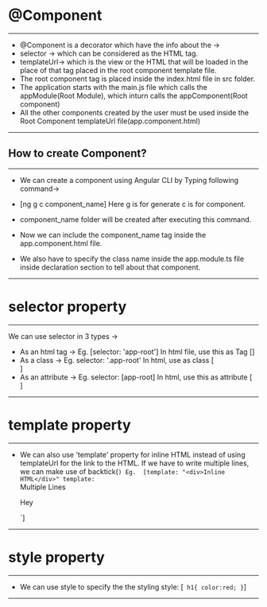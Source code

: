# @Component
--- 
* @Component is a decorator which have the info about the ->
* selector -> which can be considered as the HTML tag.
* templateUrl-> which is the view or the HTML that will be loaded in the place of that tag placed in the root component template file.
* The root component tag is placed inside the index.html file in src folder.
* The application starts with the main.js file which calls the appModule(Root Module), which inturn calls the appComponent(Root component)
* All the other components created by the user must be used inside the Root Component templateUrl file(app.component.html)

---

## How to create Component?
---

* We can create a component using Angular CLI by Typing following command->

* [ng g c component_name]
    Here g is for generate
    c is for component.

* component_name folder will be created after executing this command.
* Now we can include the component_name tag inside the app.component.html file.
* We also have to specify the class name inside the app.module.ts file inside declaration section to tell about that component.

---

# selector property

---
We can use selector in 3 types ->
  * As an html tag ->
          Eg.  [selector: 'app-root']
          In html file, use this as Tag  [<app-root>]
  * As a class ->
          Eg.   selector: '.app-root'
          In html, use as class  [<div class="app-root"></div>]
  * As an attribute ->
          Eg.    selector: [app-root]
          In html, use this as attribute [<div app-root ></div>]

---

# template property
---
* We can also use 'template' property for inline HTML instead of using templateUrl for the link to the HTML.
  If we have to write multiple lines, we can make use of backtick(`)
  Eg. 
  [template: "<div>Inline HTML</div>"
  template: `<div>  Multiple Lines <div>
              <p>Hey</p>`]

---

# style property

---

* We can use style to specify the the styling
    style: [`
            h1{
                color:red;
            }`]
---